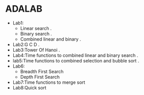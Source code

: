 # ADALAB
- Lab1:
     - Linear search .
     - Binary search .
     - Combined linear and binary .
- Lab2:G C D .
- Lab3:Tower Of Hanoi .
- Lab4:Time functions to combined linear and binary search .
- lab5:Time functions to combined selection and bubble sort .
- Lab6:
     - Breadth First Search
     - Depth First Search
- Lab7:Time functions to merge sort
- Lab8:Quick sort

